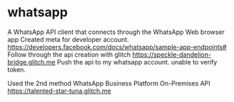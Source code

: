 # whatsapp
A WhatsApp API client that connects through the WhatsApp Web browser app
Created meta for developer account. 
https://developers.facebook.com/docs/whatsapp/sample-app-endpoints#
Follow through the api creation with glitch
https://speckle-dandelion-bridge.glitch.me
Push the api to my whatsapp account. 
unable to verify token.

Used the 2nd method WhatsApp Business Platform On-Premises API
https://talented-star-tuna.glitch.me
